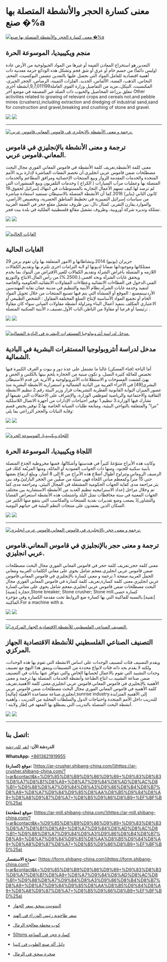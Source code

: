 # معنى كسارة الحجر والأنشطة المتصلة بها صنع �%a

<a href="https://swt.shibang-china.com/?l=ar&img&k=%D9%85%D8%B9%D9%86%D9%89+%D9%83%D8%B3%D8%A7%D8%B1%D8%A9+%D8%A7%D9%84%D8%AD%D8%AC%D8%B1+%D9%88%D8%A7%D9%84%D8%A3%D9%86%D8%B4%D8%B7%D8%A9+%D8%A7%D9%84%D9%85%D8%AA%D8%B5%D9%84%D8%A9+%D8%A8%D9%87%D8%A7+%D8%B5%D9%86%D8%B9+%EF%BF%BD%25a" target="_blank">![معنى كسارة الحجر والأنشطة المتصلة بها صنع �%a](http://static.shibang-china.com/all-800x300/29.jpg)</a>

## منجم ويكيبيديا، الموسوعة الحرة
التعدين هو استخراج المعادن القيمة أو غيرها من المواد الجيولوجية من الأرض عادة (وليس دائماً) من جسم خام أو عرق أو شق فحم وتشكل هذه الودائع حزمة معدنية ذات أهمية اقتصادية للعامل.المواد التي نحصل عليها بالتعدين تتضمن البوكسيت، الفحم، النحاس، الذهب، الفضة، الألماس، الحديد، الفلزات الثمينة، الرصاص، الحجر الجيري، المكنسيت، النيكل،.مزيد من التفاصيل وزارة القوى العاملة9,7,011199,أنشطة أخرى تتعلق بزراعة المحاصيل والحبوب ذات الصلة غير المصنفة في موضع آخر Other activities related to growing of relevant crops and cereals not.and pebble mines (crushers),including extraction and dredging of industrial sand,sand for construction and gravel,breaking and crushing of stone and gravel.


<a href="https://whatsapp.shibangsoft.com/WhatsApp.php" target="_blank" title="WhatsApp">![](http://static.shibang-china.com/icon/whatsapp.png)</a> <a href="https://swt.shibang-china.com/?l=ar&icon&k=%D9%85%D8%B9%D9%86%D9%89+%D9%83%D8%B3%D8%A7%D8%B1%D8%A9+%D8%A7%D9%84%D8%AD%D8%AC%D8%B1+%D9%88%D8%A7%D9%84%D8%A3%D9%86%D8%B4%D8%B7%D8%A9+%D8%A7%D9%84%D9%85%D8%AA%D8%B5%D9%84%D8%A9+%D8%A8%D9%87%D8%A7+%D8%B5%D9%86%D8%B9+%EF%BF%BD%25a" target="_blank">![](http://static.shibang-china.com/icon/chat-ar.png)</a>

---

<a href="https://swt.shibang-china.com/?l=ar&img&k=%D9%85%D8%B9%D9%86%D9%89+%D9%83%D8%B3%D8%A7%D8%B1%D8%A9+%D8%A7%D9%84%D8%AD%D8%AC%D8%B1+%D9%88%D8%A7%D9%84%D8%A3%D9%86%D8%B4%D8%B7%D8%A9+%D8%A7%D9%84%D9%85%D8%AA%D8%B5%D9%84%D8%A9+%D8%A8%D9%87%D8%A7+%D8%B5%D9%86%D8%B9+%EF%BF%BD%25a" target="_blank">![ترجمة و معنى الأنشطة بالإنجليزي في قاموس المعاني.قاموس عربي.](http://static.shibang-china.com/all-800x300/1233.jpg)</a>

## ترجمة و معنى الأنشطة بالإنجليزي في قاموس المعاني.قاموس عربي.
معنى كلمة الأنشطة,تعريف كلمة الأنشطة في قاموس المعاني الفوري مجال البحث مصطلحات ضمن قاموس عربي انجليزي.أن تخصم النفقات المباشرة لإدارة بريد الأمم المتحدة والخدمات المقدمة للزوار وبيع المنتجات الإحصائية ومرافق المطاعم والخدمات المتصلة بها وعمليات مرآب السيارات ( الكراج ) وخدمات التلفزيون وبيع المنشورات التي لم ترصد لها.كيف تسهم الأعمال التجارية بالمستوطنات في انتهاك إسرائيل لحقوق.19 كانون الثاني (يناير) 2016.كما أن الأنشطة المتصلة بالاستيطان تستفيد استفادة مباشرة من سياسات إسرائيل التمييزية في تخطيط المناطق الحضرية، وتخصيص الأراضي، والموارد.يقارن التقرير، كمثال دال، بين ظروف تشغيل مقلع حجر في الضفة الغربية تمتلكه وتديره شركة أوروبية، وظروف تشغيل مقالع فلسطينية الملكية في بلدة بيت فجر.


<a href="https://whatsapp.shibangsoft.com/WhatsApp.php" target="_blank" title="WhatsApp">![](http://static.shibang-china.com/icon/whatsapp.png)</a> <a href="https://swt.shibang-china.com/?l=ar&icon&k=%D9%85%D8%B9%D9%86%D9%89+%D9%83%D8%B3%D8%A7%D8%B1%D8%A9+%D8%A7%D9%84%D8%AD%D8%AC%D8%B1+%D9%88%D8%A7%D9%84%D8%A3%D9%86%D8%B4%D8%B7%D8%A9+%D8%A7%D9%84%D9%85%D8%AA%D8%B5%D9%84%D8%A9+%D8%A8%D9%87%D8%A7+%D8%B5%D9%86%D8%B9+%EF%BF%BD%25a" target="_blank">![](http://static.shibang-china.com/icon/chat-ar.png)</a>

---

<a href="https://swt.shibang-china.com/?l=ar&img&k=%D9%85%D8%B9%D9%86%D9%89+%D9%83%D8%B3%D8%A7%D8%B1%D8%A9+%D8%A7%D9%84%D8%AD%D8%AC%D8%B1+%D9%88%D8%A7%D9%84%D8%A3%D9%86%D8%B4%D8%B7%D8%A9+%D8%A7%D9%84%D9%85%D8%AA%D8%B5%D9%84%D8%A9+%D8%A8%D9%87%D8%A7+%D8%B5%D9%86%D8%B9+%EF%BF%BD%25a" target="_blank">![الغايات الحالية](http://static.shibang-china.com/all-800x300/892.jpg)</a>

## الغايات الحالية
29 حزيران (يونيو) 2014.وﻧﺸﺎﻃﺎﺗﻬﺎ و اﻻﻣﻮر اﻟﻤﺘﻌﻠﻘﺔ ﺑﻬﺎ وان ﺗﻘﻮم ﺑﺮهﻦ ﻣﻤﺘﻠﻜﺎﺗﻬﺎ.وﻣﻮﺟﻮداﺗﻬﺎ ﺿﻤﺎﻧﺎ ﻟﺪﻳﻮﻧﻬﺎ او ﻻﻳﺔ اﻟﺘﺰاﻣﺎت اﺧﺮى ﺗﻠﺘﺰم ﺑﻬﺎ وﺗﻘﺪﻳﻢ.اﻟﻜﻔﺎﻻت اﻟﻼزﻣﻪ و اﻟﻤﺘﺼﻠﺔ ﺑﺎﻏﺮاض اﻟﺸﺮآﺔ وﺗﻘﺪﻳﻢ اﻟﻜﻔﺎﻻت ﻟﻠﻐﻴﺮ.اﻻﻗﺘﺮاض ﻣﻦ اﻟﺒﻨﻮك ﺑﻤﺎ ﻳﺨﺪم وﻳﺤﻘﻖ ﻏﺎﻳﺎت اﻟﺸﺮآﺔ وﺑﺤﺪ اﻗﺼﻰ.(.2500.%).ﻣﻦ راس اﻟﻤﺎل.اﻻﻧﺘﺎج واﻟﺘﻮزﻳﻊ اﻟﻔﻨﻲ.اﻟﺪﺧﻮل ﻓﻲ اﻟﻌﻄﺎءات اﻻﻧﺸﺎﺋﻴﻪ وﻋﻄﺎءات اﻟﻤﻘﺎوﻻت اﻻﻧﺸﺎﺋﻴﻪ.اﻟﺤﻜﻮﻣﻴﻪ واﻟﺨﺎﺻﻪ ﻟﺘﻨﻔﻴﺬ وﺧﺪﻣﺔ ﻏﺎﻳﺎت اﻟﺸﺮآﻪ.نظام الأبنية والتنظيم في مدينة عمان نقابة المهندسين الأردنيينمصنع : الموقع أو المنشأة التي يتم فيها تصنيع المنتجات من خلال تحويل المواد الخام أو تجميع المواد الأساسية لإنتاج السلع المختلفة.المقاول : الشخص الطبيعي أو الاعتباري المكلف بتنفيذ أعمال البناء ومزاولة أنشطة مقاولات المباني سواء كان مقاولا رئيسيا أو فرعيا أو مقاولا من الباطن.الباب الأول.تصنيف.د الأبنية السكنية المتصلة: .


<a href="https://whatsapp.shibangsoft.com/WhatsApp.php" target="_blank" title="WhatsApp">![](http://static.shibang-china.com/icon/whatsapp.png)</a> <a href="https://swt.shibang-china.com/?l=ar&icon&k=%D9%85%D8%B9%D9%86%D9%89+%D9%83%D8%B3%D8%A7%D8%B1%D8%A9+%D8%A7%D9%84%D8%AD%D8%AC%D8%B1+%D9%88%D8%A7%D9%84%D8%A3%D9%86%D8%B4%D8%B7%D8%A9+%D8%A7%D9%84%D9%85%D8%AA%D8%B5%D9%84%D8%A9+%D8%A8%D9%87%D8%A7+%D8%B5%D9%86%D8%B9+%EF%BF%BD%25a" target="_blank">![](http://static.shibang-china.com/icon/chat-ar.png)</a>

---

<a href="https://swt.shibang-china.com/?l=ar&img&k=%D9%85%D8%B9%D9%86%D9%89+%D9%83%D8%B3%D8%A7%D8%B1%D8%A9+%D8%A7%D9%84%D8%AD%D8%AC%D8%B1+%D9%88%D8%A7%D9%84%D8%A3%D9%86%D8%B4%D8%B7%D8%A9+%D8%A7%D9%84%D9%85%D8%AA%D8%B5%D9%84%D8%A9+%D8%A8%D9%87%D8%A7+%D8%B5%D9%86%D8%B9+%EF%BF%BD%25a" target="_blank">![مدخل لدراسة أنثروبولوجيا المستقرات البشرية في البادية الشمالية.](http://static.shibang-china.com/all-800x300/962.jpg)</a>

## مدخل لدراسة أنثروبولوجيا المستقرات البشرية في البادية الشمالية.
أما الباحة (فناء المسكن) غالبا ما تشتمل على عدة دور و بيوت و الغرف الكبيرة فيها تخصص للعائلة كثيرة النسل، و تكون مبنية من الحجارة يلحم بينها بالكلس و الجص و يهئ.كشفت المسوحات و الاستطلاعات الأنثروبولوجية و الأثرية عن قدم الاستيطان البشري[49] في الأجزاء الغربية من البادية الشمالية و استمرارية الأنشطة البشرية منذ عصور.الميزان البوابة القانونية القطرية التشريعات قرار وزير البيئة رقم.2 تنظيم الأنشطة الثقافية والاجتماعية والرياضية لموظفي الوزارة، والإشراف على الاحتفالات التي تقيمها أو تشارك فيها الوزارة.3 تنظيم.1 توفير احتياجات الإدارات من أجهزة الاتصال اللاسلكية &quot;تترا&quot; والمتعلقة بالنواحي البيئية، ومتابعة طلبات الصيانة الخاصة بها.2 توفير.يختص قسم وقاية النباتات والحجر الزراعي بما يلي:


<a href="https://whatsapp.shibangsoft.com/WhatsApp.php" target="_blank" title="WhatsApp">![](http://static.shibang-china.com/icon/whatsapp.png)</a> <a href="https://swt.shibang-china.com/?l=ar&icon&k=%D9%85%D8%B9%D9%86%D9%89+%D9%83%D8%B3%D8%A7%D8%B1%D8%A9+%D8%A7%D9%84%D8%AD%D8%AC%D8%B1+%D9%88%D8%A7%D9%84%D8%A3%D9%86%D8%B4%D8%B7%D8%A9+%D8%A7%D9%84%D9%85%D8%AA%D8%B5%D9%84%D8%A9+%D8%A8%D9%87%D8%A7+%D8%B5%D9%86%D8%B9+%EF%BF%BD%25a" target="_blank">![](http://static.shibang-china.com/icon/chat-ar.png)</a>

---

<a href="https://swt.shibang-china.com/?l=ar&img&k=%D9%85%D8%B9%D9%86%D9%89+%D9%83%D8%B3%D8%A7%D8%B1%D8%A9+%D8%A7%D9%84%D8%AD%D8%AC%D8%B1+%D9%88%D8%A7%D9%84%D8%A3%D9%86%D8%B4%D8%B7%D8%A9+%D8%A7%D9%84%D9%85%D8%AA%D8%B5%D9%84%D8%A9+%D8%A8%D9%87%D8%A7+%D8%B5%D9%86%D8%B9+%EF%BF%BD%25a" target="_blank">![اللجاة ويكيبيديا، الموسوعة الحرة](http://static.shibang-china.com/all-800x300/598.jpg)</a>

## اللجاة ويكيبيديا، الموسوعة الحرة
وكانت هذه الأبراج متنوّعةً كثيراً في هندستها وأشكالها، فمنها مخروطية الجذع المتصلة بأبنية سكنية للجنود، ومنها ذات الجوانب العمودية أو المائلة، ومنها المربَّعة كتلك في الرصيف الروماني.وتتراوح أطوال أضلاع هذه الأبراج من 6 إلى 8 أمتار، ويبلغ ارتفاع بعضها حتى 15 متراً.وكمعظم مباني اللجاة فهي مبنيَّة من صفَّين من الحجر البازلتيّ.وقد بني بئر.مراجعة مدى كفاية الجهات الحكومية المشتغلة في المجال البيئي، ومراجعة مدى.كما تم وخلال مراحل إعداد الاستراتيجية تنظيم العديد من الأنشطة الاستشارية بين مختلف الجهات المعنية في ستة محافظات تمثل البلد واشتملت هذه الأنشطة استعراض القضايا والتشاور.إذً يصعب وضع تقديرات نقدية للمنتجات والمكاسب التي ينتفع منها الكثير من السكان الذين يعتمدون على منتجات النظم البيئية في حياتهم اليومية.


<a href="https://whatsapp.shibangsoft.com/WhatsApp.php" target="_blank" title="WhatsApp">![](http://static.shibang-china.com/icon/whatsapp.png)</a> <a href="https://swt.shibang-china.com/?l=ar&icon&k=%D9%85%D8%B9%D9%86%D9%89+%D9%83%D8%B3%D8%A7%D8%B1%D8%A9+%D8%A7%D9%84%D8%AD%D8%AC%D8%B1+%D9%88%D8%A7%D9%84%D8%A3%D9%86%D8%B4%D8%B7%D8%A9+%D8%A7%D9%84%D9%85%D8%AA%D8%B5%D9%84%D8%A9+%D8%A8%D9%87%D8%A7+%D8%B5%D9%86%D8%B9+%EF%BF%BD%25a" target="_blank">![](http://static.shibang-china.com/icon/chat-ar.png)</a>

---

<a href="https://swt.shibang-china.com/?l=ar&img&k=%D9%85%D8%B9%D9%86%D9%89+%D9%83%D8%B3%D8%A7%D8%B1%D8%A9+%D8%A7%D9%84%D8%AD%D8%AC%D8%B1+%D9%88%D8%A7%D9%84%D8%A3%D9%86%D8%B4%D8%B7%D8%A9+%D8%A7%D9%84%D9%85%D8%AA%D8%B5%D9%84%D8%A9+%D8%A8%D9%87%D8%A7+%D8%B5%D9%86%D8%B9+%EF%BF%BD%25a" target="_blank">![ترجمة و معنى حجر بالإنجليزي في قاموس المعاني.قاموس عربي انجليزي.](http://static.shibang-china.com/all-800x300/477.jpg)</a>

## ترجمة و معنى حجر بالإنجليزي في قاموس المعاني.قاموس عربي انجليزي.
معنى كلمة حجر,تعريف كلمة حجر في قاموس المعاني الفوري مجال البحث مصطلحات ضمن قاموس عربي انجليزي.معجم شامل يحوي على معاني الكلمات العربية ومعاني الجمل العربية.صفحة 1.ترجمة و معنى كسارة بالإنجليزي في قاموس المعاني.قاموس عربي انجليزي.معنى كلمة كسارة,تعريف كلمة كسارة في قاموس المعاني الفوري مجال البحث مصطلحات ضمن قاموس عربي انجليزي.معجم شامل يحوي على معاني.كسارة حجارة [تقنية],Stone breaker; Stone crusher; Stone mill.كسارة حصى [تقنية].بالنسبة للماكينة التي بها كسارة ضع الروابط تحت مقدمة الكسارة وفي مؤخرة الماكينة.For a machine with a.


<a href="https://whatsapp.shibangsoft.com/WhatsApp.php" target="_blank" title="WhatsApp">![](http://static.shibang-china.com/icon/whatsapp.png)</a> <a href="https://swt.shibang-china.com/?l=ar&icon&k=%D9%85%D8%B9%D9%86%D9%89+%D9%83%D8%B3%D8%A7%D8%B1%D8%A9+%D8%A7%D9%84%D8%AD%D8%AC%D8%B1+%D9%88%D8%A7%D9%84%D8%A3%D9%86%D8%B4%D8%B7%D8%A9+%D8%A7%D9%84%D9%85%D8%AA%D8%B5%D9%84%D8%A9+%D8%A8%D9%87%D8%A7+%D8%B5%D9%86%D8%B9+%EF%BF%BD%25a" target="_blank">![](http://static.shibang-china.com/icon/chat-ar.png)</a>

---

<a href="https://swt.shibang-china.com/?l=ar&img&k=%D9%85%D8%B9%D9%86%D9%89+%D9%83%D8%B3%D8%A7%D8%B1%D8%A9+%D8%A7%D9%84%D8%AD%D8%AC%D8%B1+%D9%88%D8%A7%D9%84%D8%A3%D9%86%D8%B4%D8%B7%D8%A9+%D8%A7%D9%84%D9%85%D8%AA%D8%B5%D9%84%D8%A9+%D8%A8%D9%87%D8%A7+%D8%B5%D9%86%D8%B9+%EF%BF%BD%25a" target="_blank">![التصنيف الصناعي الفلسطيني للأنشطة الاقتصادية الجهاز المركزي.](http://static.shibang-china.com/all-800x300/764.jpg)</a>

## التصنيف الصناعي الفلسطيني للأنشطة الاقتصادية الجهاز المركزي.
ويقدم التصنيف فئات لتصنيف الوحدات على اساس الانشطة التي تقوم بها هذه الوحدات، ولكنه لا يقدم بحد ذاته فئات لانواع محددة من التصنيفات.ويتفق هذا النهج مع تصنيف وحدات التشييد التي تقوم بالاعمال لحسابها الخاص والتي تتوافر عنها بيانات في التصنيف ضمن صناعة التشييد.ب انتاج.الطباعة وأنشطة الخدمات المتصلة بها.ترجمة و معنى الأهمية بالإنجليزي في قاموس المعاني.قاموس عربي انجليزي.معنى كلمة الأهمية,تعريف كلمة الأهمية في قاموس المعاني الفوري مجال البحث مصطلحات ضمن قاموس عربي انجليزي.صناعة متصاعدة الأهميّة [مالية],sunrise industry.إلى الأهمية المتزايدة للتدريب داخل الأمم المتحدة واحتياجات الدول والسلطات المحلية من التدريب ، وأهمية أنشطة البحث المتصلة بالتدريب التي يضطلع بها المعهد في إطار ولايته ؛.


<a href="https://whatsapp.shibangsoft.com/WhatsApp.php" target="_blank" title="WhatsApp">![](http://static.shibang-china.com/icon/whatsapp.png)</a> <a href="https://swt.shibang-china.com/?l=ar&icon&k=%D9%85%D8%B9%D9%86%D9%89+%D9%83%D8%B3%D8%A7%D8%B1%D8%A9+%D8%A7%D9%84%D8%AD%D8%AC%D8%B1+%D9%88%D8%A7%D9%84%D8%A3%D9%86%D8%B4%D8%B7%D8%A9+%D8%A7%D9%84%D9%85%D8%AA%D8%B5%D9%84%D8%A9+%D8%A8%D9%87%D8%A7+%D8%B5%D9%86%D8%B9+%EF%BF%BD%25a" target="_blank">![](http://static.shibang-china.com/icon/chat-ar.png)</a>

---
## اتصل بنا:

**الدردشة الآن:** [انقر للدردشة](https://swt.shibang-china.com?l=ar&contact&k=%D9%85%D8%B9%D9%86%D9%89+%D9%83%D8%B3%D8%A7%D8%B1%D8%A9+%D8%A7%D9%84%D8%AD%D8%AC%D8%B1+%D9%88%D8%A7%D9%84%D8%A3%D9%86%D8%B4%D8%B7%D8%A9+%D8%A7%D9%84%D9%85%D8%AA%D8%B5%D9%84%D8%A9+%D8%A8%D9%87%D8%A7+%D8%B5%D9%86%D8%B9+%EF%BF%BD%25a)

**WhatsApp:**  [+8613621919955](https://whatsapp.shibangsoft.com/WhatsApp.php)

**موقع (كسارة):** [https://ar-crusher.shibang-china.com/](https://ar-crusher.shibang-china.com/?l=ar&contact&k=%D9%85%D8%B9%D9%86%D9%89+%D9%83%D8%B3%D8%A7%D8%B1%D8%A9+%D8%A7%D9%84%D8%AD%D8%AC%D8%B1+%D9%88%D8%A7%D9%84%D8%A3%D9%86%D8%B4%D8%B7%D8%A9+%D8%A7%D9%84%D9%85%D8%AA%D8%B5%D9%84%D8%A9+%D8%A8%D9%87%D8%A7+%D8%B5%D9%86%D8%B9+%EF%BF%BD%25a)

**موقع (مطحنة):** [https://ar-mill.shibang-china.com/](https://ar-mill.shibang-china.com/?l=ar&contact&k=%D9%85%D8%B9%D9%86%D9%89+%D9%83%D8%B3%D8%A7%D8%B1%D8%A9+%D8%A7%D9%84%D8%AD%D8%AC%D8%B1+%D9%88%D8%A7%D9%84%D8%A3%D9%86%D8%B4%D8%B7%D8%A9+%D8%A7%D9%84%D9%85%D8%AA%D8%B5%D9%84%D8%A9+%D8%A8%D9%87%D8%A7+%D8%B5%D9%86%D8%B9+%EF%BF%BD%25a)

**نموذج الاستفسار:** [https://form.shibang-china.com](https://form.shibang-china.com?l=ar&contact&k=%D9%85%D8%B9%D9%86%D9%89+%D9%83%D8%B3%D8%A7%D8%B1%D8%A9+%D8%A7%D9%84%D8%AD%D8%AC%D8%B1+%D9%88%D8%A7%D9%84%D8%A3%D9%86%D8%B4%D8%B7%D8%A9+%D8%A7%D9%84%D9%85%D8%AA%D8%B5%D9%84%D8%A9+%D8%A8%D9%87%D8%A7+%D8%B5%D9%86%D8%B9+%EF%BF%BD%25a)

* [البنتونيت سحق سعر الجهاز](../30/%D8%A7%D9%84%D8%A8%D9%86%D8%AA%D9%88%D9%86%D9%8A%D8%AA%20%D8%B3%D8%AD%D9%82%20%D8%B3%D8%B9%D8%B1%20%D8%A7%D9%84%D8%AC%D9%87%D8%A7%D8%B2.md)

* [سعر طاحونة رئيس الوزراء في الهند](../30/%D8%B3%D8%B9%D8%B1%20%D8%B7%D8%A7%D8%AD%D9%88%D9%86%D8%A9%20%D8%B1%D8%A6%D9%8A%D8%B3%20%D8%A7%D9%84%D9%88%D8%B2%D8%B1%D8%A7%D8%A1%20%D9%81%D9%8A%20%D8%A7%D9%84%D9%87%D9%86%D8%AF.md)

* [كوب محطة معالجة الرمال](../27/%D9%83%D9%88%D8%A8%20%D9%85%D8%AD%D8%B7%D8%A9%20%D9%85%D8%B9%D8%A7%D9%84%D8%AC%D8%A9%20%D8%A7%D9%84%D8%B1%D9%85%D8%A7%D9%84.md)

* [50tons كسارة حجر في الساعة](../29/50tons%20%D9%83%D8%B3%D8%A7%D8%B1%D8%A9%20%D8%AD%D8%AC%D8%B1%20%D9%81%D9%8A%20%D8%A7%D9%84%D8%B3%D8%A7%D8%B9%D8%A9.md)

* [دليل آلة صنع الطوب في كينيا](../29/%D8%AF%D9%84%D9%8A%D9%84%20%D8%A2%D9%84%D8%A9%20%D8%B5%D9%86%D8%B9%20%D8%A7%D9%84%D8%B7%D9%88%D8%A8%20%D9%81%D9%8A%20%D9%83%D9%8A%D9%86%D9%8A%D8%A7.md)

* [صخرة سحق في الرمال](../30/%D8%B5%D8%AE%D8%B1%D8%A9%20%D8%B3%D8%AD%D9%82%20%D9%81%D9%8A%20%D8%A7%D9%84%D8%B1%D9%85%D8%A7%D9%84.md)